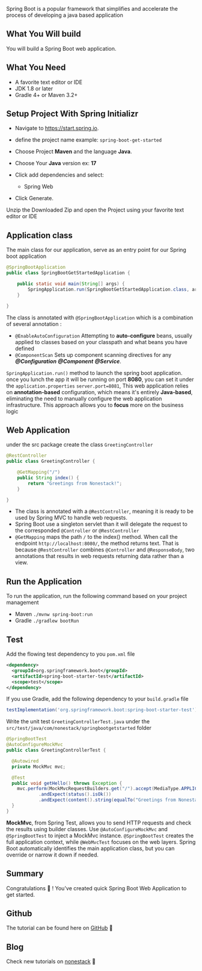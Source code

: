 Spring Boot is a popular framework that simplifies and accelerate the process of developing a java based application  

## What You Will build
You will build a Spring Boot web application.

## What You Need
- A favorite text editor or IDE
- JDK 1.8 or later
- Gradle 4+ or Maven 3.2+

## Setup Project With Spring Initializr

- Navigate to https://start.spring.io.

- define the project name example: `spring-boot-get-started`
- Choose Project **Maven** and the language  **Java**.
- Choose Your **Java** version ex: **17**
- Click add dependencies and select:
    - Spring Web

- Click Generate.

Unzip the Downloaded Zip and open the Project using your favorite text editor or IDE

## Application class

The main class for our application, serve as an entry point for our Spring boot application

```java
@SpringBootApplication
public class SpringBootGetStartedApplication {

    public static void main(String[] args) {
        SpringApplication.run(SpringBootGetStartedApplication.class, args);
    }

}
```

The class is annotated with ```@SpringBootApplication``` which is a combination of several annotation : 
  - ```@EnableAutoConfiguration``` Attempting to **auto-configure** beans, usually applied to classes based on your classpath and what beans you have defined
  - ```@ComponentScan``` Sets up component scanning directives for any  ***@Configuration*** ***@Component*** ***@Service***.

```SpringApplication.run()``` method to launch the spring boot application. once you lunch the app it will be running on port **8080**, you can set it under the ```application.properties```  ```server.port=8081```, This web application relies on **annotation-based** configuration, which means it's entirely **Java-based**, eliminating the need to manually configure the web application infrastructure. This approach allows you to **focus** more on the business logic

## Web Application
under the src package create the class ```GreetingController``` 

```java
@RestController
public class GreetingController {

	@GetMapping("/")
	public String index() {
		return "Greetings from Nonestack!";
	}

}
```

- The class is annotated with a ```@RestController```, meaning it is ready to be used by Spring MVC to handle web requests. 
- Spring Boot use a singleton servlet than it will delegate the request to the corresponded ```@Controller``` or ```@RestController```
- ```@GetMapping``` maps the path ```/``` to the index() method. When call the endpoint ```http://localhost:8080/```, the method returns text. That is because ```@RestController``` combines ```@Controller``` and ```@ResponseBody```, two annotations that results in web requests returning data rather than a view.

## Run the Application
To run the application, run the following command based on your project management 
- Maven ```./mvnw spring-boot:run```
- Gradle ```./gradlew bootRun```

## Test

Add the flowing test dependency to you ```pom.xml``` file
```xml
<dependency>
  <groupId>org.springframework.boot</groupId>
  <artifactId>spring-boot-starter-test</artifactId>
  <scope>test</scope>
</dependency>
```

If you use Gradle, add the following dependency to your ```build.gradle``` file
```gradle
testImplementation('org.springframework.boot:spring-boot-starter-test')
```

Write the unit test  ```GreetingControllerTest.java``` under the ```src/test/java/com/nonestack/springbootgetstarted``` folder 

```java
@SpringBootTest
@AutoConfigureMockMvc
public class GreetingControllerTest {

  @Autowired
  private MockMvc mvc;

  @Test
  public void getHello() throws Exception {
    mvc.perform(MockMvcRequestBuilders.get("/").accept(MediaType.APPLICATION_JSON))
            .andExpect(status().isOk())
            .andExpect(content().string(equalTo("Greetings from Nonestack!")));
  }
}
```

**MockMvc**, from Spring Test, allows you to send HTTP requests and check the results using builder classes. Use ```@AutoConfigureMockMvc``` and ```@SpringBootTest``` to inject a MockMvc instance. ```@SpringBootTest``` creates the full application context, while ```@WebMvcTest``` focuses on the web layers. Spring Boot automatically identifies the main application class, but you can override or narrow it down if needed.

## Summary

Congratulations 🎉 ! You've created quick Spring Boot Web Application to get started.

## Github
The tutorial can be found here on [GitHub](https://github.com/nonestack-blog/spring-data-get-started) 👋

## Blog

Check new tutorials on [nonestack](https://www.nonestack.com) 👋